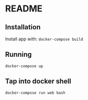 # README

## Installation
Install app with:
`
docker-compose build
`

## Running
`
docker-compose up
`

## Tap into docker shell
`
docker-compose run web bash
`
